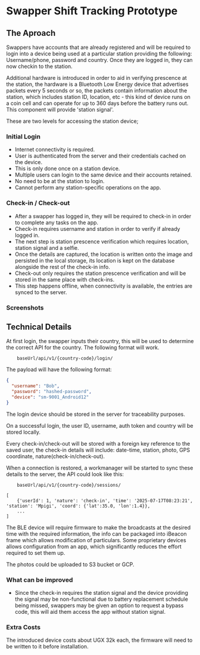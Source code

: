 # Swapper Shift Tracking Prototype

## The Aproach
Swappers have accounts that are already registered and will be required to login into a device being used
at a particular station providing the following: Username/phone, password and country. Once they are logged in, 
they can now checkin to the station.

Additional hardware is introduced in order to aid in verifying prescence at the station, the hardware
is a Bluetooth Low Energy device that advertises packets every 5 seconds or so, the packets contain
information about the station, which includes station ID, location, etc - this kind of device runs on
a coin cell and can operate for up to 360 days before the battery runs out. This component will 
provide 'station signal'.

These are two levels for accessing the station device;

### Initial Login
- Internet connectivity is required.
- User is authenticated from the server and their credentials cached on the device.
- This is only done once on a station device.
- Multiple users can login to the same device and their accounts retained.
- No need to be at the station to login.
- Cannot perform any station-specific operations on the app.

### Check-in / Check-out
- After a swapper has logged in, they will be required to check-in in order to complete any tasks
on the app.
- Check-in requires username and station in order to verify if already logged in.
- The next step is station prescence verification which requires location, station signal and a selfie.
- Once the details are captured, the location is written onto the image and persisted in the local
storage, its location is kept on the database alongside the rest of the check-in info.
- Check-out only requires the station prescence verification and will be stored in the same place
with check-ins.
- This step happens offline, when connectivity is available, the entries are synced to the server.

### Screenshots

## Technical Details
At first login, the swapper inputs their country, this will be used to determine the correct API 
for the country. The following format will work.

```
    baseUrl/api/v1/{country-code}/login/
```

The payload will have the following format:

```json
{
  "username": "Bob",
  "password": "hashed-password",
  "device": "sm-9001_Android12"
}

```
The login device should be stored in the server for traceability purposes. 

On a successful login, the user ID, username, auth token and country will be stored locally.

Every check-in/check-out will be stored with a foreign key reference to the saved user, the check-in 
details will include: date-time, station, photo, GPS coordinate, nature(check-in/check-out).

When a connection is restored, a workmanager will be started to sync these details to the server, the
API could look like this:

```
    baseUrl/api/v1/{country-code}/sessions/
```

```
[
    {'userId': 1, 'nature': 'check-in', 'time': '2025-07-17T08:23:21', 'station': 'Mpigi', 'coord': {'lat':35.0, 'lon':1.4}},
    ...
]
```

The BLE device will require firmware to make the broadcasts at the desired time with the required information,
the info can be packaged into iBeacon frame which allows modification of particulars. Some proprietary
devices allows configuration from an app, which significantly reduces the effort required to set them up.

The photos could be uploaded to S3 bucket or GCP.

### What can be improved
- Since the check-in requires the station signal and the device providing the signal may be 
non-functional due to battery replacement schedule being missed, swappers may be given an option to
request a bypass code, this will aid them access the app without station signal.

### Extra Costs  
The introduced device costs about UGX 32k each, the firmware will need to be written to it before installation.

